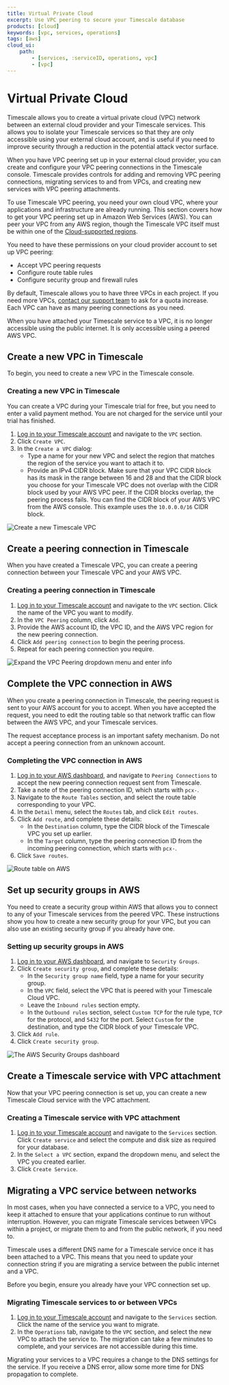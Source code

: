 ```yaml
---
title: Virtual Private Cloud
excerpt: Use VPC peering to secure your Timescale database
products: [cloud]
keywords: [vpc, services, operations]
tags: [aws]
cloud_ui:
    path:
        - [services, :serviceID, operations, vpc]
        - [vpc]
---
```


# Virtual Private Cloud

Timescale allows you to create a virtual private cloud (VPC) network
between an external cloud provider and your Timescale services. This
allows you to isolate your Timescale services so that they are only
accessible using your external cloud account, and is useful if you need to
improve security through a reduction in the potential attack vector surface.

When you have VPC peering set up in your external cloud provider, you can create
and configure your VPC peering connections in the Timescale console.
Timescale provides controls for adding and removing VPC peering
connections, migrating services to and from VPCs, and creating new services with
VPC peering attachments.

To use Timescale VPC peering, you need your own cloud VPC, where your
applications and infrastructure are already running. This section covers how to
get your VPC peering set up in Amazon Web Services (AWS). You can peer your VPC
from any AWS region, though the Timescale VPC itself must be within one of
the [Cloud-supported regions][tsc-regions].

You need to have these permissions on your cloud provider account to set up
VPC peering:

*   Accept VPC peering requests
*   Configure route table rules
*   Configure security group and firewall rules

By default, Timescale allows you to have three VPCs in each project. If
you need more VPCs, [contact our support team][timescale-support] to ask for a
quota increase. Each VPC can have as many peering connections as you need.

<Highlight type="warning">
When you have attached your Timescale service to a VPC, it is no longer
accessible using the public internet. It is only accessible using a peered
AWS VPC.
</Highlight>

<Highlight type="cloud" header="Sign up for Timescale" button="Try for free">
</Highlight>

## Create a new VPC in Timescale

To begin, you need to create a new VPC in the Timescale console.

<Procedure>

### Creating a new VPC in Timescale

<Highlight type="note">
You can create a VPC during your Timescale trial for free, but you need to
enter a valid payment method. You are not charged for the service until your
trial has finished.
</Highlight>

1.  [Log in to your Timescale account][cloud-login] and navigate to
    the `VPC` section.
1.  Click `Create VPC`.
1.  In the `Create a VPC` dialog:
    *   Type a name for your new VPC and select the region that matches the
        region of the service you want to attach it to.
    *   Provide an IPv4 CIDR block. Make sure that your VPC CIDR block has its
        mask in the range between 16 and 28 and that the CIDR block you choose
        for your Timescale VPC does not overlap with the CIDR block used
        by your AWS VPC peer. If the CIDR blocks overlap, the peering process
        fails. You can find the CIDR block of your AWS VPC from the AWS console.
        This example uses the `10.0.0.0/16` CIDR block.

<img class="main-content__illustration" src="https://s3.amazonaws.com/assets.timescale.com/docs/images/tsc-vpc-create.png" alt="Create a new Timescale VPC"/>

</Procedure>

## Create a peering connection in Timescale

When you have created a Timescale VPC, you can create a peering connection
between your Timescale VPC and your AWS VPC.

<Procedure>

### Creating a peering connection in Timescale

1.  [Log in to your Timescale account][cloud-login] and navigate to
    the `VPC` section. Click the name of the VPC you want to modify.
1.  In the `VPC Peering` column, click `Add`.
1.  Provide the AWS account ID, the VPC ID, and the AWS VPC region for the new
    peering connection.
1.  Click `Add peering connection` to begin the peering process.
1.  Repeat for each peering connection you require.

<img class="main-content__illustration" src="https://s3.amazonaws.com/assets.timescale.com/docs/images/tsc-vpc-addpeering.png" alt="Expand the VPC Peering dropdown menu and enter info"/>

</Procedure>

## Complete the VPC connection in AWS

When you create a peering connection in Timescale, the peering request is
sent to your AWS account for you to accept. When you have accepted the request,
you need to edit the routing table so that network traffic can flow between the
AWS VPC, and your Timescale services.

<Highlight type="warning">
The request acceptance process is an important safety mechanism. Do not accept a
peering connection from an unknown account.
</Highlight>

<Procedure>

### Completing the VPC connection in AWS

1.  [Log in to your AWS dashboard][aws-dashboard], and navigate
    to `Peering Connections` to accept the new peering connection request sent
    from Timescale.
1.  Take a note of the peering connection ID, which starts with `pcx-`.
1.  Navigate to the `Route Tables` section, and select the route table
    corresponding to your VPC.
1.  In the `Detail` menu, select the `Routes` tab, and click `Edit routes`.
1.  Click `Add route`, and complete these details:
    *   In the `Destination` column, type the CIDR block of the Timescale
        VPC you set up earlier.
    *   In the `Target` column, type the peering connection ID from the incoming
        peering connection, which starts with `pcx-`.
1.  Click `Save routes`.

<img class="main-content__illustration" src="https://s3.amazonaws.com/assets.timescale.com/docs/images/aws-vpc-routetable.png" alt="Route table on AWS"/>

</Procedure>

## Set up security groups in AWS

You need to create a security group within AWS that allows you to connect to any
of your Timescale services from the peered VPC. These instructions show
you how to create a new security group for your VPC, but you can also use an
existing security group if you already have one.

<Procedure>

### Setting up security groups in AWS

1.  [Log in to your AWS dashboard][aws-dashboard], and navigate
    to `Security Groups`.
1.  Click `Create security group`, and complete these details:
    *   In the `Security group name` field, type a name for your security group.
    *   In the `VPC` field, select the VPC that is peered with your Timescale
        Cloud VPC.
    *   Leave the `Inbound rules` section empty.
    *   In the `Outbound rules` section, select `Custom TCP` for the rule
        type, `TCP` for the protocol, and `5432` for the port. Select `Custom`
        for the destination, and type the CIDR block of your Timescale
        VPC.
1.  Click `Add rule`.
1.  Click `Create security group`.

<img class="main-content__illustration" src="https://s3.amazonaws.com/assets.timescale.com/docs/images/aws-vpc-securitygroup.png" alt="The AWS Security Groups dashboard"/>

</Procedure>

## Create a Timescale service with VPC attachment

Now that your VPC peering connection is set up, you can create a new Timescale
Cloud service with the VPC attachment.

<Procedure>

### Creating a Timescale service with VPC attachment

1.  [Log in to your Timescale account][cloud-login] and navigate to
    the `Services` section. Click `Create service` and select the compute and
    disk size as required for your database.
1.  In the `Select a VPC` section, expand the dropdown menu, and select the VPC
    you created earlier.
1.  Click `Create Service`.

</Procedure>

## Migrating a VPC service between networks

In most cases, when you have connected a service to a VPC, you need to keep it
attached to ensure that your applications continue to run without interruption.
However, you can migrate Timescale services between VPCs within a project,
or migrate them to and from the public network, if you need to.

<Highlight type="warning">
Timescale uses a different DNS name for a Timescale service once it has
been attached to a VPC. This means that you need to update your connection
string if you are migrating a service between the public internet and a VPC.
</Highlight>

Before you begin, ensure you already have your VPC connection set up.

<Procedure>

### Migrating Timescale services to or between VPCs

1.  [Log in to your Timescale account][cloud-login] and navigate to
    the `Services` section. Click the name of the service you want to migrate.
1.  In the `Operations` tab, navigate to the `VPC` section, and select the new
    VPC to attach the service to. The migration can take a few minutes to
    complete, and your services are not accessible during this time.

<Highlight type="important">
Migrating your services to a VPC requires a change to the DNS settings for the
service. If you receive a DNS error, allow some more time for DNS propagation to
complete.
</Highlight>

</Procedure>

[aws-dashboard]: https://console.aws.amazon.com/vpc/home#PeeringConnections:
[cloud-login]: https://console.cloud.timescale.com/
[timescale-support]: https://www.timescale.com/support
[tsc-regions]: /use-timescale/:currentVersion:/services/regions/
